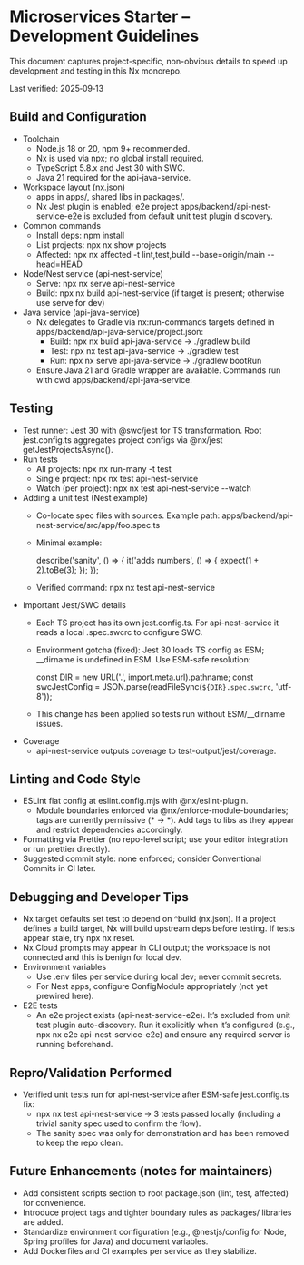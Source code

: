 # Microservices Starter – Development Guidelines

This document captures project-specific, non-obvious details to speed up development and testing in this Nx monorepo.

Last verified: 2025‑09‑13

## Build and Configuration

- Toolchain
  - Node.js 18 or 20, npm 9+ recommended.
  - Nx is used via npx; no global install required.
  - TypeScript 5.8.x and Jest 30 with SWC.
  - Java 21 required for the api-java-service.
- Workspace layout (nx.json)
  - apps in apps/, shared libs in packages/.
  - Nx Jest plugin is enabled; e2e project apps/backend/api-nest-service-e2e is excluded from default unit test plugin discovery.
- Common commands
  - Install deps: npm install
  - List projects: npx nx show projects
  - Affected: npx nx affected -t lint,test,build --base=origin/main --head=HEAD
- Node/Nest service (api-nest-service)
  - Serve: npx nx serve api-nest-service
  - Build: npx nx build api-nest-service (if target is present; otherwise use serve for dev)
- Java service (api-java-service)
  - Nx delegates to Gradle via nx:run-commands targets defined in apps/backend/api-java-service/project.json:
    - Build: npx nx build api-java-service → ./gradlew build
    - Test: npx nx test api-java-service → ./gradlew test
    - Run: npx nx serve api-java-service → ./gradlew bootRun
  - Ensure Java 21 and Gradle wrapper are available. Commands run with cwd apps/backend/api-java-service.

## Testing

- Test runner: Jest 30 with @swc/jest for TS transformation. Root jest.config.ts aggregates project configs via @nx/jest getJestProjectsAsync().
- Run tests
  - All projects: npx nx run-many -t test
  - Single project: npx nx test api-nest-service
  - Watch (per project): npx nx test api-nest-service --watch
- Adding a unit test (Nest example)
  - Co-locate spec files with sources. Example path: apps/backend/api-nest-service/src/app/foo.spec.ts
  - Minimal example:
    
    describe('sanity', () => {
      it('adds numbers', () => {
        expect(1 + 2).toBe(3);
      });
    });
    
  - Verified command: npx nx test api-nest-service
- Important Jest/SWC details
  - Each TS project has its own jest.config.ts. For api-nest-service it reads a local .spec.swcrc to configure SWC.
  - Environment gotcha (fixed): Jest 30 loads TS config as ESM; __dirname is undefined in ESM. Use ESM-safe resolution:
    
    const DIR = new URL('.', import.meta.url).pathname;
    const swcJestConfig = JSON.parse(readFileSync(`${DIR}.spec.swcrc`, 'utf-8'));
    
  - This change has been applied so tests run without ESM/__dirname issues.
- Coverage
  - api-nest-service outputs coverage to test-output/jest/coverage.

## Linting and Code Style

- ESLint flat config at eslint.config.mjs with @nx/eslint-plugin.
  - Module boundaries enforced via @nx/enforce-module-boundaries; tags are currently permissive (* → *). Add tags to libs as they appear and restrict dependencies accordingly.
- Formatting via Prettier (no repo-level script; use your editor integration or run prettier directly).
- Suggested commit style: none enforced; consider Conventional Commits in CI later.

## Debugging and Developer Tips

- Nx target defaults set test to depend on ^build (nx.json). If a project defines a build target, Nx will build upstream deps before testing. If tests appear stale, try npx nx reset.
- Nx Cloud prompts may appear in CLI output; the workspace is not connected and this is benign for local dev.
- Environment variables
  - Use .env files per service during local dev; never commit secrets.
  - For Nest apps, configure ConfigModule appropriately (not yet prewired here).
- E2E tests
  - An e2e project exists (api-nest-service-e2e). It’s excluded from unit test plugin auto-discovery. Run it explicitly when it’s configured (e.g., npx nx e2e api-nest-service-e2e) and ensure any required server is running beforehand.

## Repro/Validation Performed

- Verified unit tests run for api-nest-service after ESM-safe jest.config.ts fix:
  - npx nx test api-nest-service → 3 tests passed locally (including a trivial sanity spec used to confirm the flow).
  - The sanity spec was only for demonstration and has been removed to keep the repo clean.

## Future Enhancements (notes for maintainers)

- Add consistent scripts section to root package.json (lint, test, affected) for convenience.
- Introduce project tags and tighter boundary rules as packages/ libraries are added.
- Standardize environment configuration (e.g., @nestjs/config for Node, Spring profiles for Java) and document variables.
- Add Dockerfiles and CI examples per service as they stabilize.
